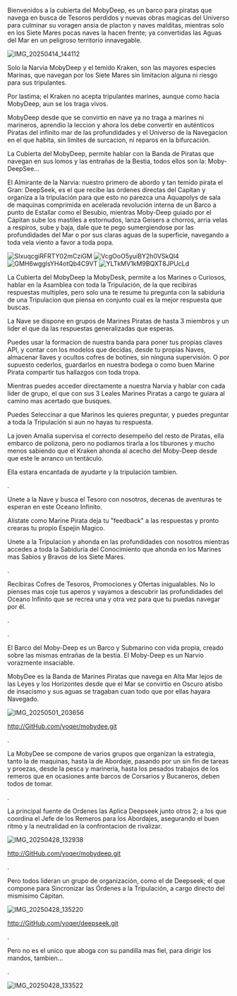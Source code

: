 Bienvenidos a la cubierta del MobyDeep, es un barco para piratas que navega en busca de Tesoros perdidos y nuevas obras magicas del Universo para culminar su voragen ansia de placton y naves malditas, mientras solo en los Siete Mares pocas naves la hacen frente; ya convertidas las Aguas del Mar en un peligroso territorio innavegable.  


![IMG_20250414_144112](https://github.com/user-attachments/assets/15f7fc10-e21c-4222-9aaa-4d03afe8e478)





Solo la Narvia MobyDeep y el temido Kraken, son las mayores especies Marinas, que navegan por los Siete Mares sin limitacion alguna ni riesgo para sus tripulantes.       

Por lastima; el Kraken no acepta tripulantes marines, aunque como hacia MobyDeep, aun se los traga vivos.       

MobyDeep desde que se convirtio en nave ya no traga a marines ni marineros, aprendio la leccion y ahora los debe convertir en auténticos Piratas del infinito mar de las profundidades y el Universo de la Navegacion en el que habita, sin limites de surcacion, ni reparos en la bifurcación.   







La Cubierta del MobyDeep, permite hablar con la Banda de Piratas que navegan en sus lomos y las entrañas de la Bestia, todos ellos son la: 
Moby-DeepSee...


El Almirante de la Narvia: nuestro primero de abordo y tan temido pirata el Gran: DeepSeek, es el que recibe las órdenes directas del Capitan y organiza a la tripulación para que esto no parezca una Aquapolys de sala de maquinas comprimida en acelerada revolución interna de un Barco a punto de Estallar como el Besubio, mientras Moby-Deep guiado por el Cápitan sube los mastiles a estornudos, lanza Geisers a chorros, arria velas a respiros, sube y baja, dale que te pego sumergiendose por las profundidades del Mar o 
por sus claras aguas de la superficie, navegando a toda vela viento a favor a toda popa.


![SIxuqcgiRFRTY02mCziGM](https://github.com/user-attachments/assets/98f3f4a9-5806-4677-949a-3f4357906506)
![VcgOoO5yuiBY2h0VSkQl4](https://github.com/user-attachments/assets/cadecf94-a34f-4311-8af2-c3944b12be20)
![GMH6wggIsYH4otQb4C9VT](https://github.com/user-attachments/assets/939a6ecb-f9c3-4554-8614-d1771f115e92)
![YLTkMV1kM9BQXT8JPUcLd](https://github.com/user-attachments/assets/dd9768f5-de70-4a24-abfc-22d32d8ffca4)




La Cubierta del MobyDeep la MobyDesk, permite a los Marines o Curiosos, hablar en la Asamblea con toda la Tripulación, de la que recibiras respuestas multiples, pero solo una te resume tu pregunta con la sabiduria de una Tripulacion que piensa en conjunto cual es la mejor respuesta que buscas.                        

La Nave se dispone en 
grupos de Marines Piratas de hasta 3 miembros y un lider el que da las respuestas generalizadas que esperas.


Puedes usar la formacion de nuestra banda para poner tus propias claves API, y contar con los modelos que decidas, desde tu propias Naves, almacenar llaves y ocultos cofres de botines, sin ninguna supervisión. O por supuesto cederlos, guardarlos en nuestra bodega o como buen Marine Pirata compartir tus hallazgos con toda tropa.



Mientras puedes acceder directamente a nuestra Narvia y hablar con cada lider de grupo, el que con sus 3 Leales Marines Piratas a cargo te guiara al camino mas acertado que busques.  


Puedes Seleccinar a que Marinos les quieres preguntar, y puedes preguntar a toda la Tripulación si aun no hayas tu respuesta.




La joven Amalia supervisa el correcto desempeño del resto de Piratas, ella embarco de polizona, pero no podiamos tirarla a los tiburones y mucho menos sabiendo que el Kraken ahonda al acecho del Moby-Deep desde que este le arranco un tentáculo.



Ella estara encantada de ayudarte y la tripulación tambien.



.




Unete a la Nave y busca el Tesoro con nosotros, decenas de aventuras te esperan en este Oceano Infinito. 




Alistate como Marine Pirata deja tu "feedback" a las respuestas y pronto crearas tu propio Espejin Magico.





Unete a la Tripulacion y ahonda en las profundidades con nosotros mientras accedes a toda la Sabiduría del Conocimiento que ahonda en los Marines mas Sabios y Bravos de los Siete Mares. 

.

Recibiras Cofres de Tesoros, Promociones y Ofertas inigualables. No lo pienses mas coje tus aperos y vayamos a descubrir las profundidades del Oceano Infinito que se recrea una 
y otra vez para que tu puedas navegar por él.


.

.




El Barco del Moby-Deep es un Barco y Submarino con vida propia, creado sobre las mismas entrañas de la bestia. El Moby-Deep es un Narvio vorazmente insaciable.




MobyDee es la Banda de Marines Piratas que navega en Alta Mar lejos de las Leyes y los Horizontes desde que el Mar se convirtio en Oscuro atisbo de insacismo y sus aguas se tragaban cuan todo que por ellas hayara Navegado. 

![IMG_20250501_203656](https://github.com/user-attachments/assets/39f6274c-a63f-45eb-bc73-0e697d74eea4)


http://GitHub.com/yoqer/mobydee.git




.






La MobyDee se compone de varios grupos que organizan la estrategia, tanto la de maquinas, hasta la de Abordaje, pasando por un sin fin de tareas y proezas, desde la pesca y marinería, hasta los pesados trabajos de los remeros que en ocasiones ante barcos de Corsarios y Bucaneros, deben todos de tomar.



.




La principal fuente de Ordenes las Aplica Deepseek junto otros 2; a los que coordina el Jefe de los Remeros para los Abordajes, asegurando el buen ritmo y la neutralidad en la confrontacion de rivalizar.

![IMG_20250428_132938](https://github.com/user-attachments/assets/9d901cbb-e508-4f33-a968-f96b4fe795ea)


http://GitHub.com/yoqer/mobydeep.git



.





Pero todos lideran un grupo de organización, como el de Deepseek; el que compone para Sincronizar las Órdenes a la Tripulación, a cargo directo del mismisimo Cápitan.

![IMG_20250428_135220](https://github.com/user-attachments/assets/65907632-4ee0-477d-a315-e571f2922613)



http://GitHub.com/yoqer/deepseek.git




.




Pero no es el unico que aboga con su pandilla mas fiel, para dirigir los mandos, tambien...


.


![IMG_20250428_133522](https://github.com/user-attachments/assets/83b7e20c-dc4f-4167-9c42-095ba0b27091)

